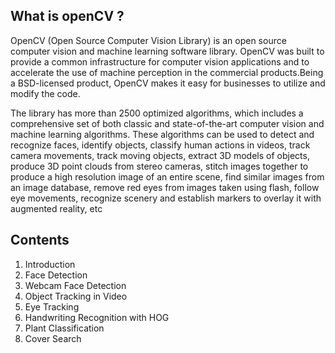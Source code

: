 ## What is openCV ?
OpenCV (Open Source Computer Vision Library) is an open source computer vision and machine learning software library. OpenCV was built to provide a common infrastructure for computer vision applications and to accelerate the use of machine perception in the commercial products.Being a BSD-licensed product, OpenCV makes it easy for businesses to utilize and modify the code.

The library has more than 2500 optimized algorithms, which includes a comprehensive set of both classic and state-of-the-art computer vision and machine learning algorithms. These algorithms can be used to detect and recognize faces, identify objects, classify human actions in videos, track camera movements, track moving objects, extract 3D models of objects, produce 3D point clouds from stereo cameras, stitch images together to produce a high resolution image of an entire scene, find similar images from an image database, remove red eyes from images taken using flash, follow eye movements, recognize scenery and establish markers to overlay it with augmented reality, etc

## Contents
1. Introduction
2. Face Detection
3. Webcam Face Detection
4. Object Tracking in Video
5. Eye Tracking
6. Handwriting Recognition with HOG
7. Plant Classification
8. Cover Search

